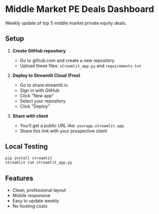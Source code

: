 # Middle Market PE Deals Dashboard

Weekly update of top 5 middle market private equity deals.

## Setup

1. **Create GitHub repository**
   - Go to github.com and create a new repository
   - Upload these files: `streamlit_app.py` and `requirements.txt`

2. **Deploy to Streamlit Cloud (Free)**
   - Go to share.streamlit.io
   - Sign in with GitHub
   - Click "New app"
   - Select your repository
   - Click "Deploy"

3. **Share with client**
   - You'll get a public URL like: `yourapp.streamlit.app`
   - Share this link with your prospective client

## Local Testing

```bash
pip install streamlit
streamlit run streamlit_app.py
```

## Features

- Clean, professional layout
- Mobile responsive
- Easy to update weekly
- No hosting costs
